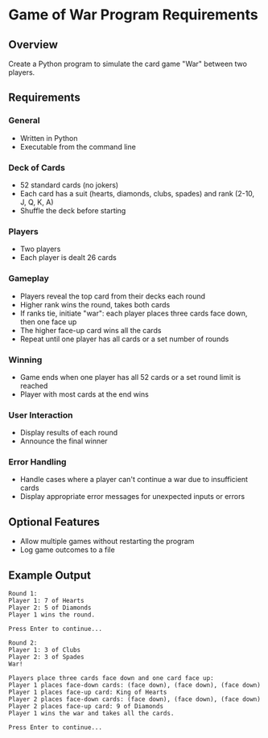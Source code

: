 # Game of War Program Requirements

## Overview

Create a Python program to simulate the card game "War" between two players.

## Requirements

### General

- Written in Python
- Executable from the command line

### Deck of Cards

- 52 standard cards (no jokers)
- Each card has a suit (hearts, diamonds, clubs, spades) and rank (2-10, J, Q, K, A)
- Shuffle the deck before starting

### Players

- Two players
- Each player is dealt 26 cards

### Gameplay

- Players reveal the top card from their decks each round
- Higher rank wins the round, takes both cards
- If ranks tie, initiate "war": each player places three cards face down, then one face up
- The higher face-up card wins all the cards
- Repeat until one player has all cards or a set number of rounds

### Winning

- Game ends when one player has all 52 cards or a set round limit is reached
- Player with most cards at the end wins

### User Interaction

- Display results of each round
- Announce the final winner

### Error Handling

- Handle cases where a player can't continue a war due to insufficient cards
- Display appropriate error messages for unexpected inputs or errors

## Optional Features

- Allow multiple games without restarting the program
- Log game outcomes to a file

## Example Output

```
Round 1:
Player 1: 7 of Hearts
Player 2: 5 of Diamonds
Player 1 wins the round.

Press Enter to continue...

Round 2:
Player 1: 3 of Clubs
Player 2: 3 of Spades
War!

Players place three cards face down and one card face up:
Player 1 places face-down cards: (face down), (face down), (face down)
Player 1 places face-up card: King of Hearts
Player 2 places face-down cards: (face down), (face down), (face down)
Player 2 places face-up card: 9 of Diamonds
Player 1 wins the war and takes all the cards.

Press Enter to continue...

```
